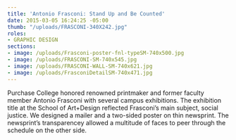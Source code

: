 ```yaml
---
title: 'Antonio Frasconi: Stand Up and Be Counted'
date: 2015-03-05 16:24:25 -05:00
thumb: "/uploads/FRASCONI-340X242.jpg"
roles:
- GRAPHIC DESIGN
sections:
- image: /uploads/Frasconi-poster-fnl-typeSM-740x500.jpg
- image: /uploads/FRASCONI-SM-740x545.jpg
- image: /uploads/FRASCONI-WALL-SM-740x621.jpg
- image: /uploads/FrasconiDetailSM-740x471.jpg
---
```

Purchase College honored renowned printmaker and former faculty member Antonio Frasconi with several campus exhibitions. The exhibition title at the School of Art+Design reflected Frasconi’s main subject, social justice. We designed a mailer and a two-sided poster on thin newsprint. The newsprint’s transparencey allowed a multitude of faces to peer through the schedule on the other side.
